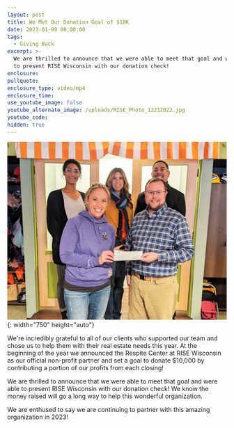 ```yaml
---
layout: post
title: We Met Our Donation Goal of $10K
date: 2023-01-09 00:00:00
tags:
  - Giving Back
excerpt: >-
  We are thrilled to announce that we were able to meet that goal and were able
  to present RISE Wisconsin with our donation check!
enclosure:
pullquote:
enclosure_type: video/mp4
enclosure_time:
use_youtube_image: false
youtube_alternate_image: /uploads/RISE_Photo_12212022.jpg
youtube_code:
hidden: true
---
```

![](/uploads/rise-photo-12212022.jpg){: width="750" height="auto"}

We're incredibly grateful to all of our clients who supported our team and chose us to help them with their real estate needs this year. At the beginning of the year we announced the Respite Center at RISE Wisconsin as our official non-profit partner and set a goal to donate $10,000 by contributing a portion of our profits from each closing\!

We are thrilled to announce that we were able to meet that goal and were able to present RISE Wisconsin with our donation check\! We know the money raised will go a long way to help this wonderful organization.

We are enthused to say we are continuing to partner with this amazing organization in 2023\!